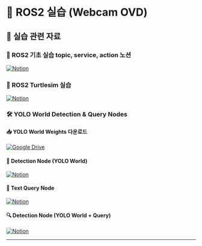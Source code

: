 # 🚀 ROS2 실습 (Webcam OVD)

## 🔗 실습 관련 자료
### 🔗 ROS2 기초 실습 topic, service, action 노션
[![Notion](https://img.shields.io/badge/Notion-000000?style=for-the-badge&logo=notion&logoColor=white)](https://spot-swoop-3a0.notion.site/7-ROS2-19d1f27600f780da81ccf49581d06517?pvs=4)

### 🐢 ROS2 Turtlesim 실습
[![Notion](https://img.shields.io/badge/Notion-000000?style=for-the-badge&logo=notion&logoColor=white)](https://handsomely-marjoram-14d.notion.site/ROS2-Turtlesim-19f7023971eb80829a91c4f589b6fd2e?pvs=4)

### 🛠 YOLO World Detection & Query Nodes
#### 📥 YOLO World Weights 다운로드
[![Google Drive](https://img.shields.io/badge/Download-YOLO%20World-4285F4?style=for-the-badge&logo=googledrive&logoColor=white)](https://drive.google.com/drive/folders/1D6fT7jRrgdAIvwt4HQS8_759zAnJv2lo?usp=sharing)

#### 🎯 Detection Node (YOLO World)
[![Notion](https://img.shields.io/badge/Detection%20Node%20YOLO%20World-FFAA00?style=for-the-badge&logo=notion&logoColor=white)](https://handsomely-marjoram-14d.notion.site/3-Detection_Node_YoloWorld-1917023971eb80e7a970e1539dbc9426?pvs=4)

#### 📝 Text Query Node
[![Notion](https://img.shields.io/badge/Text%20Query%20Node-00AAFF?style=for-the-badge&logo=notion&logoColor=white)](https://handsomely-marjoram-14d.notion.site/4-1-Text_Query_Node-1917023971eb8008a62ce1461bde7bbe?pvs=4)

#### 🔍 Detection Node (YOLO World + Query)
[![Notion](https://img.shields.io/badge/Detection%20Node%20YOLO%20World%20Query-FF4455?style=for-the-badge&logo=notion&logoColor=white)](https://handsomely-marjoram-14d.notion.site/4-2-Detection_Node_YoloWorld_Query-1a07023971eb8079a6c6fc26ad644ad0?pvs=4)


---
